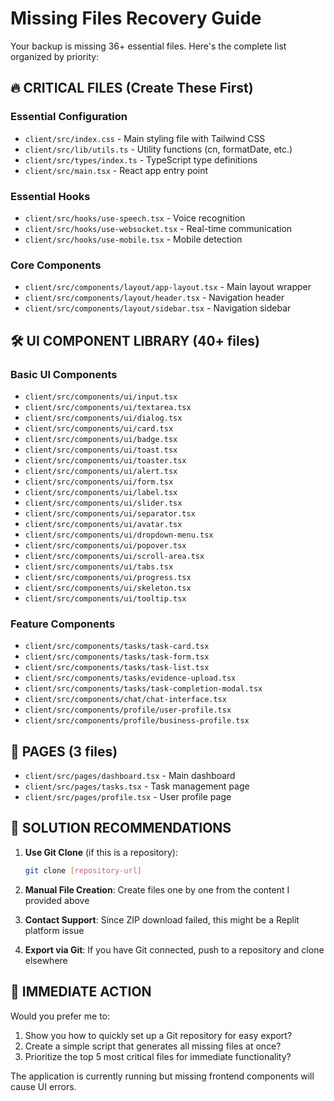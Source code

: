 # Missing Files Recovery Guide

Your backup is missing 36+ essential files. Here's the complete list organized by priority:

## 🔥 CRITICAL FILES (Create These First)

### Essential Configuration
- `client/src/index.css` - Main styling file with Tailwind CSS
- `client/src/lib/utils.ts` - Utility functions (cn, formatDate, etc.)
- `client/src/types/index.ts` - TypeScript type definitions
- `client/src/main.tsx` - React app entry point

### Essential Hooks
- `client/src/hooks/use-speech.tsx` - Voice recognition
- `client/src/hooks/use-websocket.tsx` - Real-time communication
- `client/src/hooks/use-mobile.tsx` - Mobile detection

### Core Components
- `client/src/components/layout/app-layout.tsx` - Main layout wrapper
- `client/src/components/layout/header.tsx` - Navigation header
- `client/src/components/layout/sidebar.tsx` - Navigation sidebar

## 🛠️ UI COMPONENT LIBRARY (40+ files)

### Basic UI Components
- `client/src/components/ui/input.tsx`
- `client/src/components/ui/textarea.tsx`
- `client/src/components/ui/dialog.tsx`
- `client/src/components/ui/card.tsx`
- `client/src/components/ui/badge.tsx`
- `client/src/components/ui/toast.tsx`
- `client/src/components/ui/toaster.tsx`
- `client/src/components/ui/alert.tsx`
- `client/src/components/ui/form.tsx`
- `client/src/components/ui/label.tsx`
- `client/src/components/ui/slider.tsx`
- `client/src/components/ui/separator.tsx`
- `client/src/components/ui/avatar.tsx`
- `client/src/components/ui/dropdown-menu.tsx`
- `client/src/components/ui/popover.tsx`
- `client/src/components/ui/scroll-area.tsx`
- `client/src/components/ui/tabs.tsx`
- `client/src/components/ui/progress.tsx`
- `client/src/components/ui/skeleton.tsx`
- `client/src/components/ui/tooltip.tsx`

### Feature Components
- `client/src/components/tasks/task-card.tsx`
- `client/src/components/tasks/task-form.tsx`
- `client/src/components/tasks/task-list.tsx`
- `client/src/components/tasks/evidence-upload.tsx`
- `client/src/components/tasks/task-completion-modal.tsx`
- `client/src/components/chat/chat-interface.tsx`
- `client/src/components/profile/user-profile.tsx`
- `client/src/components/profile/business-profile.tsx`

## 📱 PAGES (3 files)
- `client/src/pages/dashboard.tsx` - Main dashboard
- `client/src/pages/tasks.tsx` - Task management page
- `client/src/pages/profile.tsx` - User profile page

## 🚀 SOLUTION RECOMMENDATIONS

1. **Use Git Clone** (if this is a repository):
   ```bash
   git clone [repository-url]
   ```

2. **Manual File Creation**: 
   Create files one by one from the content I provided above

3. **Contact Support**: 
   Since ZIP download failed, this might be a Replit platform issue

4. **Export via Git**: 
   If you have Git connected, push to a repository and clone elsewhere

## 🎯 IMMEDIATE ACTION

Would you prefer me to:
1. Show you how to quickly set up a Git repository for easy export?
2. Create a simple script that generates all missing files at once?
3. Prioritize the top 5 most critical files for immediate functionality?

The application is currently running but missing frontend components will cause UI errors.